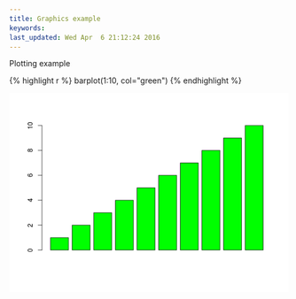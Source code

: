 ```yaml
---
title: Graphics example
keywords: 
last_updated: Wed Apr  6 21:12:24 2016
---
```


Plotting example

{% highlight r %}
barplot(1:10, col="green")
{% endhighlight %}

![](Rbasics_files/plot_example-1.png)

